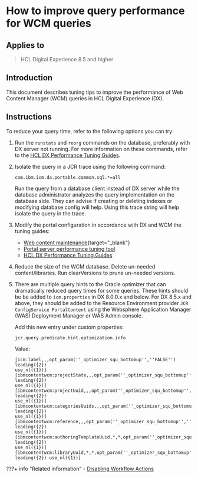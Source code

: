 # How to improve query performance for WCM queries

## Applies to

> HCL Digital Experience 8.5 and higher

## Introduction

This document describes tuning tips to improve the performance of Web Content Manager (WCM) queries in HCL Digital Experience (DX).

## Instructions

To reduce your query time, refer to the following options you can try:

1. Run the `runstats` and `reorg` commands on the database, preferably with DX server not running. For more information on these commands, refer to the [HCL DX Performance Tuning Guides](../../performance_tuning/index.md).

2. Isolate the query in a JCR trace using the following command:

    ```
    com.ibm.icm.da.portable.common.sql.*=all
    ```

    Run the query from a database client instead of DX server while the database administrator analyzes the query implementation on the database side. They can advise if creating or deleting indexes or modifying database config will help. Using this trace string will help isolate the query in the trace.

3. Modify the portal configuration in accordance with DX and WCM the tuning guides:

    - [Web content maintenance](https://help.hcl-software.com/digital-experience/8.5/admin-system/web-content-maintenance.html){target="_blank"}  
    - [Portal server performance tuning tool](../../../deployment/manage/tune_servers/wp_tune_tool.md)
    - [HCL DX Performance Tuning Guides](../../performance_tuning/index.md)

4. Reduce the size of the WCM database. Delete un-needed content/libraries. Run clearVersions to prune un-needed versions.

5. There are multiple query hints to the Oracle optimizer that can dramatically reduced query times for some queries. These hints should be be added to `icm.properties` in DX 8.0.0.x and below. For DX 8.5.x and above, they should be added to the Resource Environment provider `JCR ConfigService PortalContent` using the Websphere Application Manager (WAS) Deployment Manager or WAS Admin console.

    Add this new entry under custom properties:

    ```
    jcr.query.predicate.hint.optimization.info
    ```

    Value:

    ```text
    [icm:label,,,opt_param(''_optimizer_squ_bottomup'',''FALSE'') leading({2})
    use_nl({1})][ibmcontentwcm:projectState,,,opt_param(''_optimizer_squ_bottomup'',''FALSE'')
    leading({2})
    use_nl({1})][ibmcontentwcm:projectUuid,,,opt_param(''_optimizer_squ_bottomup'',''FALSE'')
    leading({2})
    use_nl({1})][ibmcontentwcm:categoriesUuids,,,opt_param(''_optimizer_squ_bottomup'',''FALSE'')
    leading({2})
    use_nl({1})][ibmcontentwcm:reference,,,opt_param(''_optimizer_squ_bottomup'',''FALSE'')
    leading({2})
    use_nl({1})][ibmcontentwcm:authoringTemplateUuid,*,*,opt_param(''_optimizer_squ_bottomup'',''FALSE'')
    leading({2})
    use_nl({1})][ibmcontentwcm:libraryUuid,*,*,opt_param(''_optimizer_squ_bottomup'',''FALSE'')
    leading({2}) use_nl({1})]
    ```

???+ info "Related information"
    - [Disabling Workflow Actions](../../../manage_content/wcm_configuration/wcm_svc_cfg/wcm_config_disable_actions.md)